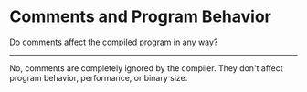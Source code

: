 # Comments and Program Behavior

Do comments affect the compiled program in any way?

---

No, comments are completely ignored by the compiler. They don't affect program behavior, performance, or binary size.